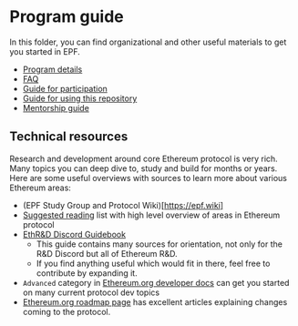 # Program guide

In this folder, you can find organizational and other useful materials to get you started in EPF. 

- [Program details](/program-guide/program-details.md)
- [FAQ](/program-guide/faq.md)
- [Guide for participation](/program-guide/participation-guide.md)
- [Guide for using this repository](/program-guide/repo-guide.md)
- [Mentorship guide](/program-guide/mentors.md)

## Technical resources

Research and development around core Ethereum protocol is very rich. Many topics you can deep dive to, study and build for months or years. Here are some useful overviews with sources to learn more about various Ethereum areas: 

- (EPF Study Group and Protocol Wiki)[https://epf.wiki]
- [Suggested reading](./reading.md) list with high level overview of areas in Ethereum protocol
- [EthR&D Discord Guidebook](https://github.com/tvanepps/EthereumDiscordGuidebook) 
   - This guide contains many sources for orientation, not only for the R&D Discord but all of Ethereum R&D.
   - If you find anything useful which would fit in there, feel free to contribute by expanding it.
- `Advanced` category in [Ethereum.org developer docs](https://ethereum.org/en/developers/docs/standards/) can get you started on many current protocol dev topics
- [Ethereum.org roadmap page](https://ethereum.org/en/roadmap/#looking-for-specific-technical-upgrades) has excellent articles explaining changes coming to the protocol.
